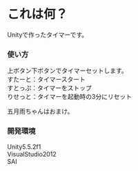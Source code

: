 # これは何？
Unityで作ったタイマーです。

### 使い方
上ボタン下ボタンでタイマーセットします。<br>
すたーと：タイマースタート<br>
すとっぷ：タイマーをストップ<br>
りせっと：タイマーを起動時の3分にリセット

五月雨ちゃんはおまけ。

### 開発環境
Unity5.5.2f1<br>
VisualStudio2012<br>
SAI

